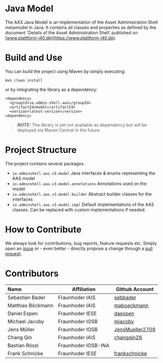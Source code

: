 # Java Model

The AAS Java Model is an implementation of the Asset Administration Shell
metamodel in Java. It contains all classes and properties as defined by the
document 'Details of the Asset Administration Shell' published on
[www.plattform-i40.de](https://www.plattform-i40.de).


# Build and Use

You can build the project using Maven by simply executing:

`mvn clean install`

or by integrating the library as a dependency:

```
<dependency>
  <groupId>io.admin-shell.aas</groupId>
  <artifactId>model</artifactId>
  <version>latest-version</version>
<dependency>
```
> **_NOTE:_**  The library is yet not available as dependency but will be deployed via Maven Central in the future.

# Project Structure

The project contains several packages.

- `io.adminshell.aas.v3.model` Java interfaces & enums representing the AAS model
- `io.adminshell.aas.v3.model.annotations` Annotations used on the model
- `io.adminshell.aas.v3.model.builder` Abstract builder classes for the interfaces
- `io.adminshell.aas.v3.model.impl` Default implementations of the AAS classes. Can be replaced with custom implementations if needed.

# How to Contribute

We always look for contributions, bug reports, feature requests etc. Simply open an [issue](https://github.com/admin-shell-io/java-model/issues) or - even better - directly propose a change through a [pull request](https://github.com/admin-shell-io/java-model/pulls).


# Contributors

| Name | Affiliation | Github Account |
|:--| -- | -- |
| Sebastian Bader | Fraunhoder IAIS | [sebbader](https://github.com/sebbader) |
| Matthias Böckmann | Fraunhoder IAIS | [maboeckmann](https://github.com/maboeckmann) |
| Daniel Espen | Fraunhoder IESE | [daespen](https://github.com/daespen) |
| Michael Jacoby | Fraunhoder IOSB | [mjacoby](https://github.com/mjacoby) |
| Jens Müller | Fraunhoder IOSB | [JensMueller2709](https://github.com/JensMueller2709) |
| Chang Qin | Fraunhoder IAIS | [changqin26](https://github.com/changqin26) |
| Bastian Rössl | Fraunhoder IOSB-INA | []() |
| Frank Schnicke | Fraunhoder IESE | [frankschnicke](https://github.com/frankschnicke) |

